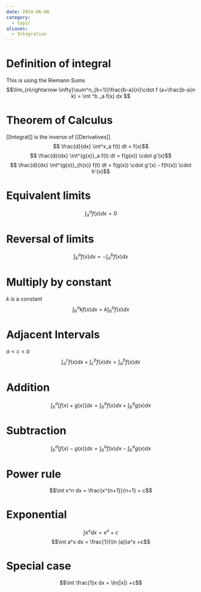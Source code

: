 ```yaml
---
date: 2024-06-08
category:
  - topic
aliases:
  - Integration
---
```

# Definition of integral
This is using the Riemann Sums
$$\lim_{n\rightarrow \infty}\sum^n_{k=1}(\frac{b-a}{n}\cdot f (a+\frac{b-a}n k) = \int ^b _a f(x) dx $$
# Theorem of Calculus
[[Integral]] is the inverse of [[Derivatives]]
$$ \frac{d}{dx} \int^x_a f(t) dt = f(x)$$
$$ \frac{d}{dx} \int^{g(x)}_a f(t) dt = f(g(x)) \cdot g'(x)$$
$$ \frac{d}{dx} \int^{g(x)}_{h(x)} f(t) dt = f(g(x)) \cdot g'(x) - f(h(x)) \cdot h'(x)$$
# Equivalent limits
$$\int^a_a f(x) dx = 0$$
# Reversal of limits
$$\int^a_b f(x) dx = - \int^b _a f(x) dx$$
#  Multiply by constant
$k$ is a constant
$$\int^a_b kf(x) dx = k \int^a_b f(x) dx$$
# Adjacent Intervals
$a<c<b$
$$\int^c_a f(x) dx +\int ^b_cf(x) dx = \int^b_af(x)dx $$
# Addition
$$\int^a_b [f(x)+g(x)] dx = \int^a_b f(x)dx + \int^a_b g(x)dx$$
# Subtraction
$$\int^a_b [f(x)-g(x)] dx = \int^a_b f(x)dx - \int^a_b g(x)dx$$
# Power rule
$$\int x^n dx = \frac{x^{n+1}}{n+1} + c$$
# Exponential
$$\int e^x dx = e^x +c$$
$$\int a^x dx = \frac{1}{\ln (a)}a^x +c$$
# Special case
$$\int \frac{1}x dx = \ln(|x|) +c$$
